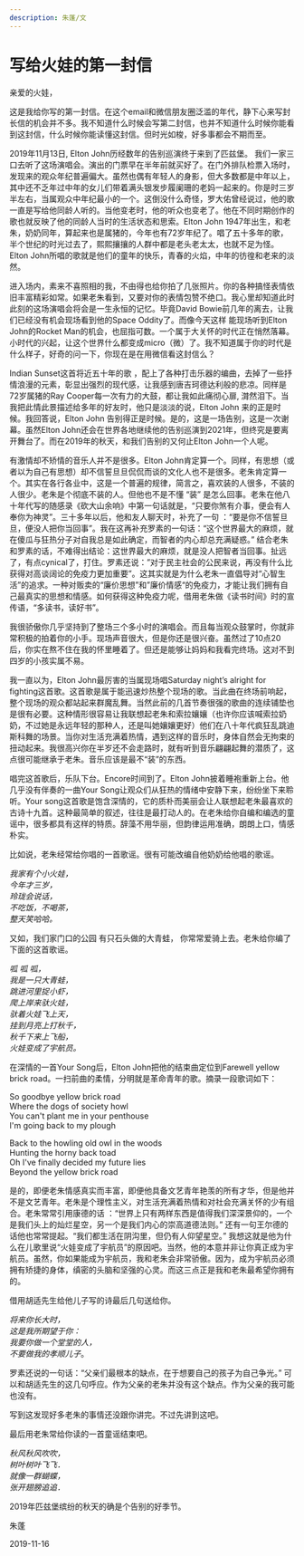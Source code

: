 ```yaml
---
description: 朱蓬/文
---
```


# 写给火娃的第一封信

亲爱的火娃，

这是我给你写的第一封信。在这个email和微信朋友圈泛滥的年代，静下心来写封长信的机会并不多。我不知道什么时候会写第二封信，也并不知道什么时候你能看到这封信，什么时候你能读懂这封信。但时光如梭，好多事都会不期而至。

2019年11月13日, Elton John历经数年的告别巡演终于来到了匹兹堡。 我们一家三口去听了这场演唱会。演出的门票早在半年前就买好了。在门外排队检票入场时，发现来的观众年纪普遍偏大。虽然也偶有年轻人的身影，但大多数都是中年以上，其中还不乏年过中年的女儿们带着满头银发步履阑珊的老妈一起来的。你是时三岁半左右，当属观众中年纪最小的一个。这倒没什么奇怪，罗大佑曾经说过，他的歌一直是写给他同龄人听的。当他变老时，他的听众也变老了。他在不同时期创作的歌也就反映了他的同龄人当时的生活状态和思索。Elton John 1947年出生，和老朱，奶奶同年，算起来也是属猪的，今年也有72岁年纪了。唱了五十多年的歌，半个世纪的时光过去了，熙熙攘攘的人群中都是老头老太太，也就不足为怪。 Elton John所唱的歌就是他们的童年的快乐，青春的火焰，中年的彷徨和老来的淡然。

进入场内，素来不喜照相的我，不由得也给你拍了几张照片。你的各种搞怪表情依旧丰富精彩如常。如果老朱看到，又要对你的表情包赞不绝口。我心里却知道此时此刻的这场演唱会将会是一生永恒的记忆。毕竟David Bowie前几年的离去，让我们已经没有机会现场看到他的Space Oddity了。而像今天这样 能现场听到Elton John的Rocket Man的机会，也屈指可数。一个属于大关怀的时代正在悄然落幕。小时代的兴起，让这个世界什么都变成micro（微）了。我不知道属于你的时代是什么样子，好奇的问一下，你现在是在用微信看这封信么？

Indian Sunset这首将近五十年的歌 ，配上了各种打击乐器的编曲，去掉了一些抒情浪漫的元素，彰显出强烈的现代感，让我感到唐吉珂德达利般的悲凉。同样是72岁属猪的Ray Cooper每一次有力的大鼓，都让我如此痛彻心扉, 潸然泪下。当我把此情此景描述给多年的好友时，他只是淡淡的说，Elton John 来的正是时候。我回答说，Elton John 告别得正是时候。是的，这是一场告别，这是一次谢幕。虽然Elton John还会在世界各地继续他的告别巡演到2021年，但终究是要离开舞台了。而在2019年的秋天，和我们告别的又何止Elton John一个人呢。

有激情却不矫情的音乐人并不是很多。Elton John肯定算一个。同样，有思想（或者以为自己有思想）却不信誓旦旦侃侃而谈的文化人也不是很多。老朱肯定算一个。其实在各行各业中，这是一个普遍的规律，简言之，喜欢装的人很多，不装的人很少。老朱是个彻底不装的人。但他也不是不懂 “装” 是怎么回事。老朱在他八十年代写的随感录《砍大山余响》中第一句话就是，“只要你煞有介事，便会有人奉你为神灵”。三十多年以后，他和友人聊天时，补充了一句 ：“要是你不信誓旦旦，便没人把你当回事”。我在这再补充罗素的一句话：“这个世界最大的麻烦，就在傻瓜与狂热分子对自我总是如此确定，而智者的内心却总充满疑惑。” 结合老朱和罗素的话，不难得出结论：这世界最大的麻烦，就是没人把智者当回事。扯远了，有点cynical了，打住。罗素还说：”对于民主社会的公民来说，再没有什么比获得对高谈阔论的免疫力更加重要”。这其实就是为什么老朱一直倡导对“心智生活”的追求。一种对贩卖的“廉价思想”和”廉价情感“的免疫力，才能让我们拥有自己最真实的思想和情感。如何获得这种免疫力呢，借用老朱做《读书时间》时的宣传语，“多读书，读好书”。

我很骄傲你几乎坚持到了整场三个多小时的演唱会。而且每当观众鼓掌时，你就非常积极的拍着你的小手。现场声音很大，但是你还是很兴奋。虽然过了10点20后，你实在熬不住在我的怀里睡着了。但还是能够让妈妈和我看完终场。这对不到四岁的小孩实属不易。

我一直以为，Elton John最厉害的当属现场唱Saturday night’s alright for fighting这首歌。这首歌是属于能迅速炒热整个现场的歌。当此曲在终场前响起，整个现场的观众都站起来群魔乱舞。当然此前的几首节奏很强的歌曲的连续铺垫也是很有必要。这种情形很容易让我联想起老朱和索拉孃孃（也许你应该喊索拉奶奶，不过她是永远年轻的那种人，还是叫她孃孃更好）他们在八十年代疯狂乱跳迪斯科舞的场景。当你对生活充满着热情，遇到这样的音乐时，身体自然会无拘束的扭动起来。我很高兴你在半岁还不会走路时，就有听到音乐翩翩起舞的潜质了，这点很可能继承于老朱。音乐应该是最不“装”的东西。

唱完这首歌后，乐队下台。Encore时间到了。Elton John披着睡袍重新上台。他几乎没有伴奏的一曲Your Song让观众们从狂热的情绪中安静下来，纷纷坐下来聆听。Your song这首歌是饱含深情的，它的质朴而美丽会让人联想起老朱最喜欢的古诗十九首。这种最简单的叙述，往往是最打动人的。在老朱给你自编和编选的童谣中，很多都具有这样的特质。辞藻不用华丽，但韵律运用准确，朗朗上口，情感朴实。

比如说，老朱经常给你唱的一首歌谣。很有可能改编自他奶奶给他唱的歌谣。

_我家有个小火娃，  
今年才三岁，  
玲珑会说话，  
不吃饭，不喝茶，  
整天笑哈哈。_

又如，我们家门口的公园 有只石头做的大青蛙， 你常常爱骑上去。老朱给你编了下面的这首歌谣。

_呱 呱 呱，  
我是一只大青蛙，  
跳进河里捉小虾，  
爬上岸来驮火娃，  
驮着火娃飞上天，  
挂到月亮上打秋千，  
秋千下来上飞船，  
火娃变成了宇航员。_

在深情的一首Your Song后，Elton John把他的结束曲定位到Farewell yellow brick road。一扫前曲的柔情，分明就是革命青年的歌。摘录一段歌词如下：

So goodbye yellow brick road  
Where the dogs of society howl  
You can't plant me in your penthouse  
I'm going back to my plough

Back to the howling old owl in the woods  
Hunting the horny back toad  
Oh I've finally decided my future lies  
Beyond the yellow brick road

是的，即便老朱情感真实而丰富，即便他具备文艺青年艳羡的所有才华，但是他并不是文艺青年。老朱是个理性主义，对生活充满着热情和对社会充满关怀的少有组合。老朱常常引用康德的话 ：“世界上只有两样东西是值得我们深深景仰的，一个是我们头上的灿烂星空，另一个是我们内心的崇高道德法则。” 还有一句王尔德的话他也常常提起。“我们都生活在阴沟里，但仍有人仰望星空。” 我想这就是他为什么在儿歌里说“火娃变成了宇航员”的原因吧。当然，他的本意并非让你真正成为宇航员。虽然，你如果能成为宇航员，我和老朱会非常骄傲。因为，成为宇航员必须拥有矫捷的身体，缜密的头脑和坚强的心灵。而这三点正是我和老朱最希望你拥有的。

借用胡适先生给他儿子写的诗最后几句送给你。

_将来你长大时，  
这是我所期望于你：  
我要你做一个堂堂的人，  
不要做我的孝顺儿子_。

罗素还说的一句话：“父亲们最根本的缺点，在于想要自己的孩子为自己争光。” 可以和胡适先生的这几句呼应。作为父亲的老朱并没有这个缺点。作为父亲的我可能也没有。

写到这发现好多老朱的事情还没跟你讲完。不过先讲到这吧。

最后用老朱常给你读的一首童谣结束吧。

_秋风秋风吹吹，  
树叶树叶飞飞．  
就像一群蝴蝶，  
张开翅膀追追．_

2019年匹兹堡缤纷的秋天的确是个告别的好季节。

朱蓬

2019-11-16

